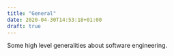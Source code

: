 ```yaml
---
title: "General"
date: 2020-04-30T14:53:18+01:00
draft: true
---
```


Some high level generalities about software engineering.

